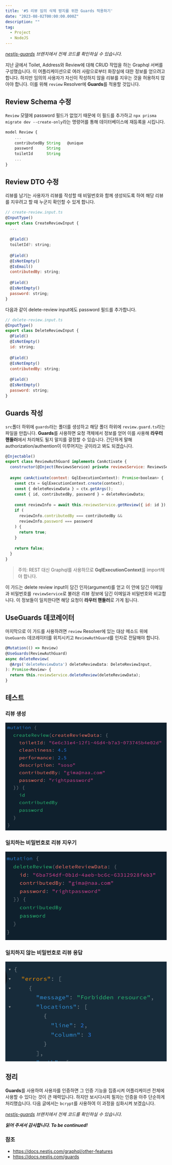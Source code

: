 ```yaml
---
title: '#5 리뷰 임의 삭제 방지를 위한 Guards 적용하기'
date: "2023-08-02T00:00:00.000Z"
description: ""
tag:
  - Project
  - NodeJS
---
```


_[nestjs-guards](https://github.com/shkim04/find-your-wc/tree/nestjs-guards) 브랜치에서 전체 코드를 확인하실 수 있습니다._

지난 글에서 Toilet, Address와 Review에 대해 CRUD 작업을 하는 Graphql 서버를 구성했습니다. 이 어플리케이션으로 여러 사람으로부터 화장실에 대한 정보를 얻으려고 합니다. 하지만 임의의 사용자가 자신이 작성하지 않을 리뷰를 지우는 것을 허용하지 않아야 합니다. 이를 위해 `review` Resolver에 **Guards**를 적용할 것입니다.

## Review Schema 수정
`Review` 모델에 password 필드가 없었기 때문에 이 필드를 추가하고 `npx prisma migrate dev --create-only`라는 명령어를 통해 데이터베이스에 재등록을 시킵니다.

```js
model Review {
    ...
    contributedBy String   @unique
    password      String
    toiletId      String
    ...
}
```

## Review DTO 수정
리뷰를 남기는 사용자가 리뷰를 작성할 때 비밀번호와 함께 생성되도록 하여 해당 리뷰를 지우려고 할 때 누군지 확인할 수 있게 합니다.
```js
// create-review.input.ts
@InputType()
export class CreateReviewInput {
  ...

  @Field()
  toiletId?: string;

  @Field()
  @IsNotEmpty()
  @IsEmail()
  contributedBy: string;

  @Field()
  @IsNotEmpty()
  password: string;
}
```

다음과 같이 delete-review input에도 password 필드를 추가합니다.
```js
// delete-review.input.ts
@InputType()
export class DeleteReviewInput {
  @Field()
  @IsNotEmpty()
  id: string;

  @Field()
  @IsNotEmpty()
  contributedBy: string;

  @Field()
  @IsNotEmpty()
  password: string;
}
```

## Guards 작성
`src`폴더 하위에 `guards`라는 폴더를 생성하고 해당 폴더 하위에 `review.guard.ts`라는 파일을 만듭니다. **Guards**를 사용하면 요청 객체에서 정보를 얻어 이를 사용해 **라우터 핸들러**에서 처리해도 될지 말지를 결정할 수 있습니다. 간단하게 말해 authorization/authention이 이루어지는 곳이라고 봐도 되겠습니다. 

```js
@Injectable()
export class ReviewAuthGuard implements CanActivate {
  constructor(@Inject(ReviewsService) private reviewsService: ReviewsService) {}

  async canActivate(context: GqlExecutionContext): Promise<boolean> {
    const ctx = GqlExecutionContext.create(context);
    const { deleteReviewData } = ctx.getArgs();
    const { id, contributedBy, password } = deleteReviewData;

    const reviewInfo = await this.reviewsService.getReview({ id: id });
    if (
      reviewInfo.contributedBy === contributedBy &&
      reviewInfo.password === password
    ) {
      return true;
    }

    return false;
  }
}
```

> 주의: REST 대신 Graphql를 사용하므로 **GqlExecutionContext**를 import해야 합니다.

이 가드는 delete review input이 담긴 인자(argument)를 얻고 이 안에 담긴 이메일과 비밀번호를 `reviewService`로 불러온 리뷰 정보에 담긴 이메일과 비밀번호와 비교합니다. 이 정보들이 일치한다면 해당 요청이 **라우터 핸들러**로 가게 됩니다.

## UseGuards 데코레이터
마지막으로 이 가드를 사용하려면 `review` Resolver에 있는 대상 메소드 위에 `UseGuards` 데코레이터를 위치시키고 `ReviewAuthGuard`를 인자로 전달해야 합니다. 

```js
@Mutation(() => Review)
@UseGuards(ReviewAuthGuard)
async deleteReview(
  @Args('deleteReviewData') deleteReviewData: DeleteReviewInput,
): Promise<Review> {
  return this.reviewService.deleteReview(deleteReviewData);
}
```

## 테스트

### 리뷰 생성
![create-reivew](../imgs/2023-08-02/create-review.png)
### 일치하는 비밀번호로 리뷰 지우기
![delete-review](../imgs/2023-08-02/delete-review.png)
### 일치하지 않는 비밀번호로 리뷰 응답
![delete-forbidden](../imgs/2023-08-02/delete-forbidden.png)

## 정리
**Guards**를 사용하여 사용자를 인증하면 그 인증 기능을 집중시켜 어플리케이션 전체에 사용할 수 있다는 것이 큰 매력입니다. 하지만 보시다시피 필자는 인증을 아주 단순하게 처리했습니다. 다음 글에서는 `bcrypt`를 사용하여 이 과정을 심화시켜 보겠습니다.

_[nestjs-guards](https://github.com/shkim04/find-your-wc/tree/nestjs-guards) 브랜치에서 전체 코드를 확인하실 수 있습니다._

_**읽어 주셔서 감사합니다. To be continued!**_

### 참조
- https://docs.nestjs.com/graphql/other-features
- https://docs.nestjs.com/guards